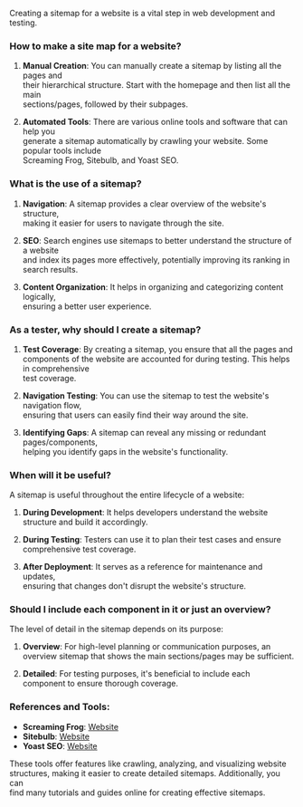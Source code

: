Creating a sitemap for a website is a vital step in web development and testing. 
### How to make a site map for a website?

1. **Manual Creation**: You can manually create a sitemap by listing all the pages and   
their hierarchical structure. Start with the homepage and then list all the main   
sections/pages, followed by their subpages.

2. **Automated Tools**: There are various online tools and software that can help you   
generate a sitemap automatically by crawling your website. Some popular tools include   
Screaming Frog, Sitebulb, and Yoast SEO.

### What is the use of a sitemap?

1. **Navigation**: A sitemap provides a clear overview of the website's structure,   
making it easier for users to navigate through the site.

2. **SEO**: Search engines use sitemaps to better understand the structure of a website   
and index its pages more effectively, potentially improving its ranking in search results.

3. **Content Organization**: It helps in organizing and categorizing content logically,   
ensuring a better user experience.

### As a tester, why should I create a sitemap?

1. **Test Coverage**: By creating a sitemap, you ensure that all the pages and   
components of the website are accounted for during testing. This helps in comprehensive   
test coverage.

2. **Navigation Testing**: You can use the sitemap to test the website's navigation flow,   
ensuring that users can easily find their way around the site.

3. **Identifying Gaps**: A sitemap can reveal any missing or redundant pages/components,   
helping you identify gaps in the website's functionality.

### When will it be useful?

A sitemap is useful throughout the entire lifecycle of a website:

1. **During Development**: It helps developers understand the website structure and build it accordingly.

2. **During Testing**: Testers can use it to plan their test cases and ensure comprehensive test coverage.

3. **After Deployment**: It serves as a reference for maintenance and updates,   
ensuring that changes don't disrupt the website's structure.

### Should I include each component in it or just an overview?

The level of detail in the sitemap depends on its purpose:

1. **Overview**: For high-level planning or communication purposes, an overview sitemap that shows the main sections/pages may be sufficient.

2. **Detailed**: For testing purposes, it's beneficial to include each component to ensure thorough coverage.

### References and Tools:

- **Screaming Frog**: [Website](https://www.screamingfrog.co.uk/seo-spider/)
- **Sitebulb**: [Website](https://sitebulb.com/)
- **Yoast SEO**: [Website](https://yoast.com/wordpress/plugins/seo/)

These tools offer features like crawling, analyzing, and visualizing website   
structures, making it easier to create detailed sitemaps. Additionally, you can   
find many tutorials and guides online for creating effective sitemaps.